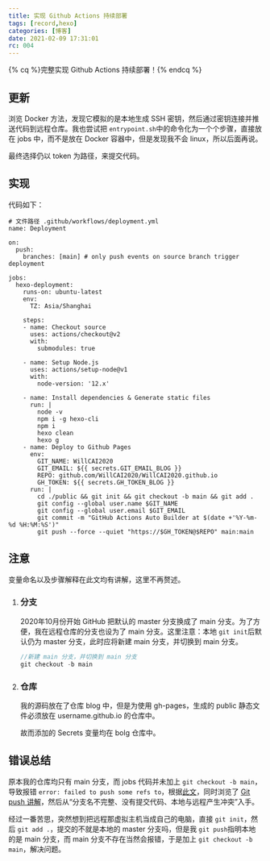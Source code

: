 ```yaml
---
title: 实现 Github Actions 持续部署
tags: [record,hexo]
categories: [博客]
date: 2021-02-09 17:31:01
rc: 004
---
```


{% cq %}完整实现 Github Actions 持续部署！{% endcq %}
<!--more-->

## 更新

浏览 Docker 方法，发现它模拟的是本地生成 SSH 密钥，然后通过密钥连接并推送代码到远程仓库。我也尝试把 `entrypoint.sh`中的命令化为一个个步骤，直接放在 jobs 中，而不是放在 Docker 容器中，但是发现我不会 linux，所以后面再说。

最终选择仍以 token 为路径，来提交代码。

## 实现

代码如下：

```
# 文件路径 .github/workflows/deployment.yml
name: Deployment

on:
  push:
    branches: [main] # only push events on source branch trigger deployment

jobs:
  hexo-deployment:
    runs-on: ubuntu-latest
    env:
      TZ: Asia/Shanghai

    steps:
    - name: Checkout source
      uses: actions/checkout@v2
      with:
        submodules: true

    - name: Setup Node.js
      uses: actions/setup-node@v1
      with:
        node-version: '12.x'
        
    - name: Install dependencies & Generate static files
      run: |
        node -v
        npm i -g hexo-cli
        npm i
        hexo clean
        hexo g        
    - name: Deploy to Github Pages
      env:
        GIT_NAME: WillCAI2020
        GIT_EMAIL: ${{ secrets.GIT_EMAIL_BLOG }}
        REPO: github.com/WillCAI2020/WillCAI2020.github.io
        GH_TOKEN: ${{ secrets.GH_TOKEN_BLOG }}
      run: |
        cd ./public && git init && git checkout -b main && git add .
        git config --global user.name $GIT_NAME
        git config --global user.email $GIT_EMAIL
        git commit -m "GitHub Actions Auto Builder at $(date +'%Y-%m-%d %H:%M:%S')"
        git push --force --quiet "https://$GH_TOKEN@$REPO" main:main

```

## 注意

变量命名以及步骤解释在此文均有讲解，这里不再赘述。

1. ### 分支

    2020年10月份开始 GitHub 把默认的 master 分支换成了 main 分支。为了方便，我在远程仓库的分支也设为了 main 分支。这里注意：本地 `git init`后默认仍为 master 分支，此时应将新建 main 分支，并切换到 main 分支。

    ```c
    //新建 main 分支，并切换到 main 分支
    git checkout -b main
    ```

2. ### 仓库

    我的源码放在了仓库 blog 中，但是为使用 gh-pages，生成的 public 静态文件必须放在 username.github.io 的仓库中。

    故而添加的 Secrets 变量均在 bolg 仓库中。


## 错误总结

原本我的仓库均只有 main 分支，而 jobs 代码并未加上 `git checkout -b main`，导致报错 `error: failed to push some refs to`，根据[此文](https://www.jianshu.com/p/c6f2e1ca2999)，同时浏览了 [Git push 讲解](https://www.yiibai.com/git/git_push.html)，然后从“分支名不完整、没有提交代码、本地与远程产生冲突”入手。

经过一番苦思，突然想到把远程那虚拟主机当成自己的电脑，直接 `git init`，然后 `git add .`，提交的不就是本地的 master 分支吗，但是我 `git push`指明本地的是 main 分支，而 main 分支不存在当然会报错，于是加上 `git checkout -b main`，解决问题。